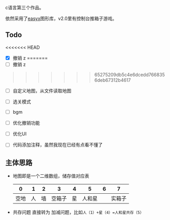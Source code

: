 c语言第三个作品。

依然采用了<a href="https://www.easyx.cn">easyx</a>图形库，v2.0里有控制台推箱子游戏。



<h2>Todo</h2>
<<<<<<< HEAD

* [x] 撤销 z
=======
* [ ] 撤销 z   
>>>>>>> 65275209db5c4e6dcedd7668356deb67312b4617
* [ ] 自定义地图，从文件读取地图
* [ ] 选关模式
* [ ] bgm
* [ ] 优化撤销功能
* [ ] 优化UI
* [ ] 代码添加注释，虽然我现在已经有点看不懂了



<h2>主体思路</h2>

* 地图即是一个二维数组，储存值对应表

  |  0   |  1   |  2   |   3    |  4   |   5    |  6   |   7    |
  | :--: | :--: | :--: | :----: | :--: | :----: | :--: | :----: |
  | 空地 |  人  |  墙  | 空箱子 |  星  | 人和星 |      | 实箱子 |

  

* 共存问题 直接转为 加减问题，比如`人（1）+星（4）=人和星共存（5）`

